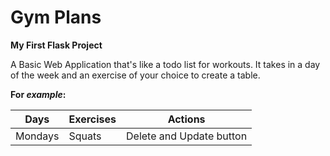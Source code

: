 # Gym Plans

**My First Flask Project**

A Basic Web Application that's like a todo list for workouts. It takes in a day of the week and an exercise of your choice to create a table.

**For *example*:**

|Days | Exercises | Actions|
|---- | --------- | -------|
|Mondays| Squats  | Delete and Update button|